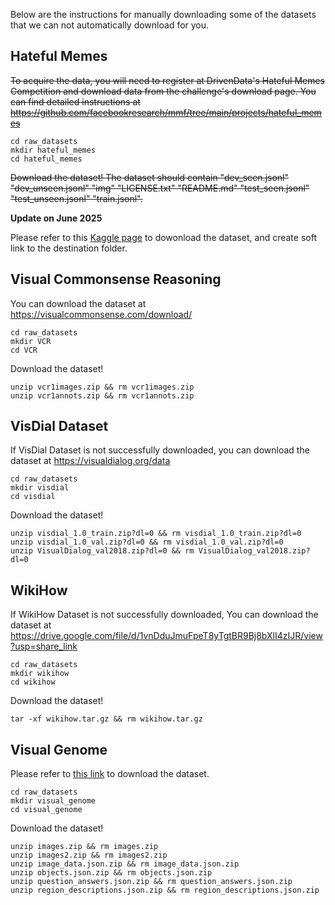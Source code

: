 Below are the instructions for manually downloading some of the datasets that we can not automatically download for you.
## Hateful Memes
~~To acquire the data, you will need to register at DrivenData's Hateful Memes Competition and download data from the challenge's download page. You can find detailed instructions at https://github.com/facebookresearch/mmf/tree/main/projects/hateful_memes~~
```
cd raw_datasets
mkdir hateful_memes
cd hateful_memes
```
~~Download the dataset! The dataset should contain "dev_seen.jsonl" "dev_unseen.jsonl" "img" "LICENSE.txt" "README.md" "test_seen.jsonl"  "test_unseen.jsonl" "train.jsonl".~~

**Update on June 2025**


Please refer to this [Kaggle page](https://www.kaggle.com/datasets/parthplc/facebook-hateful-meme-dataset) to dowonload the dataset, and create soft link to the destination folder.


## Visual Commonsense Reasoning
You can download the dataset at https://visualcommonsense.com/download/
```
cd raw_datasets
mkdir VCR
cd VCR
```
Download the dataset!
```
unzip vcr1images.zip && rm vcr1images.zip
unzip vcr1annots.zip && rm vcr1annots.zip
```

## VisDial Dataset
If VisDial Dataset is not successfully downloaded, you can download the dataset at https://visualdialog.org/data
```
cd raw_datasets
mkdir visdial
cd visdial
```
Download the dataset!
```
unzip visdial_1.0_train.zip?dl=0 && rm visdial_1.0_train.zip?dl=0
unzip visdial_1.0_val.zip?dl=0 && rm visdial_1.0_val.zip?dl=0
unzip VisualDialog_val2018.zip?dl=0 && rm VisualDialog_val2018.zip?dl=0
```

## WikiHow
If WikiHow Dataset is not successfully downloaded, You can download the dataset at https://drive.google.com/file/d/1vnDduJmuFpeT8yTgtBR9Bj8bXlI4zIJR/view?usp=share_link
```
cd raw_datasets
mkdir wikihow
cd wikihow
```
Download the dataset!
```
tar -xf wikihow.tar.gz && rm wikihow.tar.gz
```
## Visual Genome
Please refer to [this link](https://homes.cs.washington.edu/~ranjay/visualgenome/api.html) to download the dataset.

```
cd raw_datasets
mkdir visual_genome
cd visual_genome
```
Download the dataset!
```
unzip images.zip && rm images.zip
unzip images2.zip && rm images2.zip
unzip image_data.json.zip && rm image_data.json.zip
unzip objects.json.zip && rm objects.json.zip
unzip question_answers.json.zip && rm question_answers.json.zip
unzip region_descriptions.json.zip && rm region_descriptions.json.zip
```
